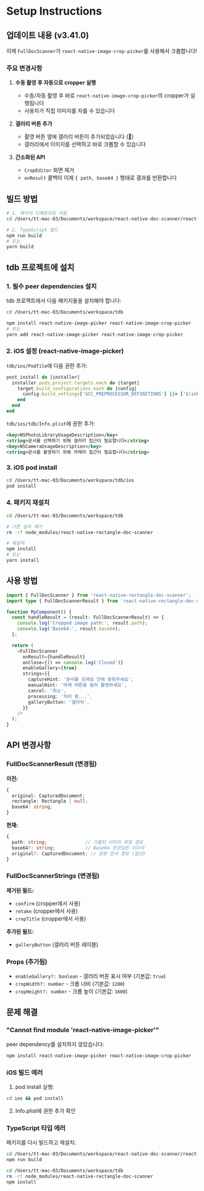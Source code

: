 # Setup Instructions

## 업데이트 내용 (v3.41.0)

이제 `FullDocScanner`가 `react-native-image-crop-picker`를 사용해서 크롭합니다!

### 주요 변경사항

1. **수동 촬영 후 자동으로 cropper 실행**
   - 수동/자동 촬영 후 바로 `react-native-image-crop-picker`의 cropper가 실행됩니다
   - 사용자가 직접 이미지를 자를 수 있습니다

2. **갤러리 버튼 추가**
   - 촬영 버튼 옆에 갤러리 버튼이 추가되었습니다 (📁)
   - 갤러리에서 이미지를 선택하고 바로 크롭할 수 있습니다

3. **간소화된 API**
   - `CropEditor` 화면 제거
   - `onResult` 콜백이 이제 `{ path, base64 }` 형태로 결과를 반환합니다

## 빌드 방법

```bash
# 1. 패키지 디렉토리로 이동
cd /Users/tt-mac-03/Documents/workspace/react-native-doc-scanner/react-native-rectangle-doc-scanner

# 2. TypeScript 빌드
npm run build
# 또는
yarn build
```

## tdb 프로젝트에 설치

### 1. 필수 peer dependencies 설치

tdb 프로젝트에서 다음 패키지들을 설치해야 합니다:

```bash
cd /Users/tt-mac-03/Documents/workspace/tdb

npm install react-native-image-picker react-native-image-crop-picker
# 또는
yarn add react-native-image-picker react-native-image-crop-picker
```

### 2. iOS 설정 (react-native-image-picker)

`tdb/ios/Podfile`에 다음 권한 추가:

```ruby
post_install do |installer|
  installer.pods_project.targets.each do |target|
    target.build_configurations.each do |config|
      config.build_settings['GCC_PREPROCESSOR_DEFINITIONS'] ||= ['$(inherited)']
    end
  end
end
```

`tdb/ios/tdb/Info.plist`에 권한 추가:

```xml
<key>NSPhotoLibraryUsageDescription</key>
<string>문서를 선택하기 위해 갤러리 접근이 필요합니다</string>
<key>NSCameraUsageDescription</key>
<string>문서를 촬영하기 위해 카메라 접근이 필요합니다</string>
```

### 3. iOS pod install

```bash
cd /Users/tt-mac-03/Documents/workspace/tdb/ios
pod install
```

### 4. 패키지 재설치

```bash
cd /Users/tt-mac-03/Documents/workspace/tdb

# 기존 설치 제거
rm -rf node_modules/react-native-rectangle-doc-scanner

# 재설치
npm install
# 또는
yarn install
```

## 사용 방법

```typescript
import { FullDocScanner } from 'react-native-rectangle-doc-scanner';
import type { FullDocScannerResult } from 'react-native-rectangle-doc-scanner';

function MyComponent() {
  const handleResult = (result: FullDocScannerResult) => {
    console.log('Cropped image path:', result.path);
    console.log('Base64:', result.base64);
  };

  return (
    <FullDocScanner
      onResult={handleResult}
      onClose={() => console.log('Closed')}
      enableGallery={true}
      strings={{
        captureHint: '문서를 프레임 안에 맞춰주세요',
        manualHint: '아래 버튼을 눌러 촬영하세요',
        cancel: '취소',
        processing: '처리 중...',
        galleryButton: '갤러리',
      }}
    />
  );
}
```

## API 변경사항

### FullDocScannerResult (변경됨)

**이전:**
```typescript
{
  original: CapturedDocument;
  rectangle: Rectangle | null;
  base64: string;
}
```

**현재:**
```typescript
{
  path: string;              // 크롭된 이미지 파일 경로
  base64?: string;           // Base64 인코딩된 이미지
  original?: CapturedDocument; // 원본 문서 정보 (옵션)
}
```

### FullDocScannerStrings (변경됨)

**제거된 필드:**
- `confirm` (cropper에서 사용)
- `retake` (cropper에서 사용)
- `cropTitle` (cropper에서 사용)

**추가된 필드:**
- `galleryButton` (갤러리 버튼 레이블)

### Props (추가됨)

- `enableGallery?: boolean` - 갤러리 버튼 표시 여부 (기본값: `true`)
- `cropWidth?: number` - 크롭 너비 (기본값: `1200`)
- `cropHeight?: number` - 크롭 높이 (기본값: `1600`)

## 문제 해결

### "Cannot find module 'react-native-image-picker'"

peer dependency를 설치하지 않았습니다:
```bash
npm install react-native-image-picker react-native-image-crop-picker
```

### iOS 빌드 에러

1. pod install 실행:
```bash
cd ios && pod install
```

2. Info.plist에 권한 추가 확인

### TypeScript 타입 에러

패키지를 다시 빌드하고 재설치:
```bash
cd /Users/tt-mac-03/Documents/workspace/react-native-doc-scanner/react-native-rectangle-doc-scanner
npm run build

cd /Users/tt-mac-03/Documents/workspace/tdb
rm -rf node_modules/react-native-rectangle-doc-scanner
npm install
```
